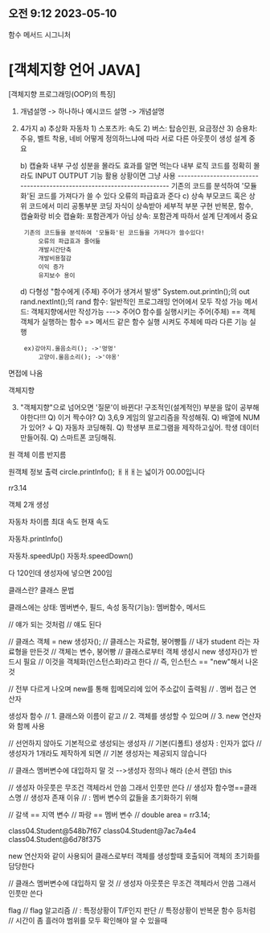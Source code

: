 ## 오전 9:12 2023-05-10

함수 메서드 시그니처


# [객체지향 언어 JAVA]
[객체지향 프로그래밍(OOP)의 특징]


1. 개념설명 -> 하나하나 예시코드 설명 -> 개념설명
2. 4가지
	a) 추상화
		자동차
			1) 스포츠카: 속도
			2) 버스: 탑승인원, 요금정산
			3) 승용차: 주유, 벨트 착용, 네비
	어떻게 정의하느냐에 따라 서로 다른 아웃풋이 생성
	설계 중요

	b) 캡슐화
		내부 구성 성분을 몰라도 효과를 알면 먹는다
		내부 로직 코드를 정확히 몰라도 INPUT OUTPUT 기능 활용 상황이면 그냥 사용
		-----------------------------------------------------------------------
		기존의 코드를 분석하여 '모듈화'된 코드를 가져다가 쓸 수 있다
		오류의 파급효과 준다
	c) 상속
		부모코드 혹은 상위 코드에서 미리 공통부분 코딩
		자식이 상속받아 세부적 부분 구현
		반복문, 함수, 캡슐화랑 비슷
		캡슐화: 포함관계가 아님
		상속: 포함관계
		따하서 설계 단계에서 중요

		기존의 코드들을 분석하여 '모듈화'된 코드들을 가져다가 쓸수있다!
      		오류의 파급효과 줄어듦
      		개발시간단축
      		개발비용절감
      		이익 증가
      		유지보수 용이

		
	d) 다형성
		"함수에게 (주체) 주어가 생겨서 발생"
		System.out.println();의 out
		rand.nextInt();의 rand
		함수: 일반적인 프로그래밍 언어에서 모두 작성 가능
		메서드: 객체지향에서만 작성가능 ---> 주어O
		함수를 실행시키는 주어(주체) == 객체
		객체가 실행하는 함수 => 메서드
		같은 함수 실행 시켜도 주체에 따라 다른 기능 실행
		
		ex)강아지.울음소리(); ->'멍멍'
		    고양이.울음소리(); ->'야옹'


면접에 나옴

객체지향





3. "객체지향"으로 넘어오면 '질문'이 바뀐다!
   구조적인(설계적인) 부분을 많이 공부해야한다!!!
Q) 이거 짝수야?
Q) 3,6,9 게임의 알고리즘을 작성해줘.
Q) 배열에 NUM가 있어?
 ↓
Q) 자동차 코딩해줘.
Q) 학생부 프로그램을 제작하고싶어. 학생 데이터 만들어줘.
Q) 스마트폰 코딩해줘.



원 객체
이름
반지름

원객체 정보 출력
circle.printInfo();
ㅐㅐㅐ는 넓이가 00.00입니다

r*r*3.14


객체 2개 생성



자동차
차이름
최대 속도
현재 속도


자동차.printInfo()

자동차.speedUp()
자동차.speedDown()


다 120인데
생성자에 넣으면 200임

클래스란?
클래스 문법

클래스에는 
상태: 멤버변수, 필드, 속성
동작(기능): 멤버함수, 메서드

// 얘가 되는 것처럼
// 얘도 된다

// 클래스 객체 = new 생성자();
// 클래스는 자료형, 붕어빵틀
// 내가 student 라는 자료형을 만든것
// 객체는 변수, 붕어빵
// 클래스로부터 객체 생성시 new 생성자()가 반드시 필요
// 이것을 객체화(인스턴스화)라고 한다
// 즉, 인스턴스 == "new"해서 나온것

// 전부 다르게 나오며 new를 통해 힙메모리에 있어 주소값이 출력됨
// . 멤버 접근 연산자



생성자 함수
// 1. 클래스와 이름이 같고
// 2. 객체를 생성할 수 있으며
// 3. new 연산자와 함께 사용

// 선언하지 않아도 기본적으로 생성되는 생성자
// 기본(디폴트) 생성자 : 인자가 없다
// 생성자가 1개라도 제작하게 되면
// 기본 생성자는 제공되지 않습니다

// 클래스 멤버변수에 대입하지 말 것 -->생성자 정의나 해라 (순서 랜덤)
this

// 생성자 아웃풋은 무조건 객체라서 안씀 그래서 인풋만 쓴다
	// 생성자 함수명==클래스명
	// 생성자 존재 이유
	// : 멤버 변수의 값들을 초기화하기 위해


// 갈색 == 지역 변수
// 파랑 == 멤버 변수
// double area = r*r*3.14;


class04.Student@548b7f67
class04.Student@7ac7a4e4
class04.Student@6d78f375

new 연산자와 같이 사용되어 클래스로부터 객체를 생성할때 호출되어 객체의 초기화를 담당한다

// 클래스 멤버변수에 대입하지 말 것
// 생성자 아웃풋은 무조건 객체라서 안씀 그래서 인풋만 쓴다


flag
// flag 알고리즘
// : 특정상황이 T/F인지 판단
// 특정상황이 반복문 함수 등처럼
// 시간이 좀 흘러야 범위를 모두 확인해야 알 수 있을때
